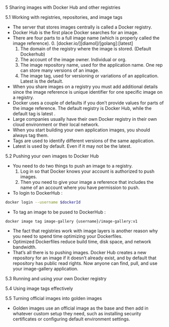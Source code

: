 5 Sharing images with Docker Hub and other registries

5.1 Working with registries, repositories, and image tags
  - The server that stores images centrally is called a Docker registry.
  - Docker Hub is the first place Docker searches for an image.
  - There are four parts to a full image name (which is properly called the image reference).
    0. [docker.io/][diamol]/[golang]:[latest]
    1. The domain of the registry where the image is stored. (Default Dockerhub)
    2. The account of the image owner. Individual or org.
    3. The image repository name, used for the application name. One rep can store many versions of an image.
    4. The image tag, used for versioning or variations of an application. Latest is the default.
  - When you share images on a registry you must add additional details since the image reference is unique identifier for one specific image on a registry.
  - Docker uses a couple of defaults if you don’t provide values for parts of the image reference. The default registry is Docker Hub, while the default tag is latest .
  - Large companies usually have their own Docker registry in their own cloud environment or their local network.
  - When you start building your own application images, you should always tag them.
  - Tags are used to identify different versions of the same application.
  - Latest is used by default. Even if it may not be the latest.

5.2 Pushing your own images to Docker Hub
  - You need to do two things to push an image to a registry.
    1. Log in so that Docker knows your account is authorized to push images.
    2. Then you need to give your image a reference that includes the name of an account where you have permission to push.
  - To login to DockerHub :
  ```bash
  docker login --username $dockerId
  ```
  - To tag an image to be pused to  DockerHub :
  ```
  docker image tag image-gallery {username}/image-gallery:v1
  ```
  - The fact that registries work with image layers is another reason why you need to spend time optimizing your Dockerfiles.
  - Optimized Dockerfiles reduce build time, disk space, and network bandwidth.
  - That’s all there is to pushing images. Docker Hub creates a new repository for an image if it doesn’t already exist, and by default that repository has public read rights. Now anyone can find, pull, and use your image-gallery application. 

5.3 Running and using your own Docker registry

5.4 Using image tags effectively

5.5 Turning official images into golden images
  - Golden images use an official image as the base and then add in whatever custom setup they need, such as installing security certificates or configuring default environment settings.
